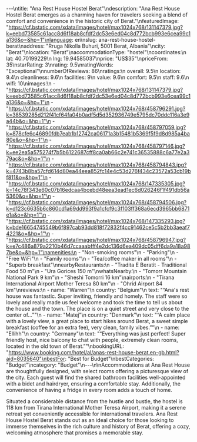 ---\ntitle: "Ana Rest House Hostel Berat"\ndescription: "Ana Rest House Hostel Berat emerges as a charming haven for travelers seeking a blend of comfort and convenience in the historic city of Berat."\nfeaturedImage: "https://cf.bstatic.com/xdata/images/hotel/max1024x768/131147379.jpg?k=eebd73585c61acc8d6f18ab8cfdf2dc53e6ed04c8d772bcb993e6cea99c1a136&o=&hp=1"\nlanguage: en\nslug: ana-rest-house-hostel-berat\naddress: "Rruga Nikolla Buhuri, 5001 Berat, Albania"\ncity: "Berat"\nlocation: "Berat"\naccommodationType: "hostel"\ncoordinates:\n  lat: 40.70199229\n  lng: 19.94585037\nprice: "US$35"\npriceFrom: 35\nstarRating: 3\nrating: 9.5\nratingWords: "Exceptional"\nnumberOfReviews: 86\nratings:\n  overall: 9.5\n  location: 9.4\n  cleanliness: 9.6\n  facilities: 9\n  value: 9.6\n  comfort: 9.5\n  staff: 9.6\n  wifi: 10\nimages:\n  - "https://cf.bstatic.com/xdata/images/hotel/max1024x768/131147379.jpg?k=eebd73585c61acc8d6f18ab8cfdf2dc53e6ed04c8d772bcb993e6cea99c1a136&o=&hp=1"\n  - "https://cf.bstatic.com/xdata/images/hotel/max1024x768/458796291.jpg?k=38539285d212f41cf64fa04b0adf5d5d352936749e5795dc70ddc116a3e9a44b&o=&hp=1"\n  - "https://cf.bstatic.com/xdata/images/hotel/max1024x768/458797059.jpg?k=878cfe6c46890fdb7eab1b12742ca06171a3b15481b5369f5f9d8d985a4ba80e&o=&hp=1"\n  - "https://cf.bstatic.com/xdata/images/hotel/max1024x768/458797146.jpg?k=ee2ea5a575274f7b5b6122687cff8ca0ab66c2e741c36535888c6a77e2a379ac&o=&hp=1"\n  - "https://cf.bstatic.com/xdata/images/hotel/max1024x768/458794843.jpg?k=4743b8ba57cfd614d80ea44eea852fc14e4c53d276f434c23572a53cb19bf811&o=&hp=1"\n  - "https://cf.bstatic.com/xdata/images/hotel/max1024x768/147335305.jpg?k=14c78f343e60c07b16edcaa4bcebd48eea3ead1ec6d026246f1f491db56a5360&o=&hp=1"\n  - "https://cf.bstatic.com/xdata/images/hotel/max1024x768/458794506.jpg?k=d123c6635b6c860cd1a69dd993f9a1cfcf9c3f103ff368a6ecd3965bb6871e1a&o=&hp=1"\n  - "https://cf.bstatic.com/xdata/images/hotel/max1024x768/147335293.jpg?k=bde16654745549b6f897cab93dd818f72832f4cc91462ce5c5b2bb3aeaf74221&o=&hp=1"\n  - "https://cf.bstatic.com/xdata/images/hotel/max1024x768/458796947.jpg?k=e7c486a879a2210b46d7ccaaabfff4e2dc136d6ea409dc05dff6da9a18a987be&o=&hp=1"\namenities:\n  - "Non-smoking rooms"\n  - "Parking"\n  - "Free WiFi"\n  - "Family rooms"\n  - "Tea/coffee maker in all rooms"\n  - "Superb breakfast"\nnearbyRestaurants:\n  - "Tradita E Beratit - Traditional Food 50 m"\n  - "Ura Gorices 150 m"\nwhatsNearby:\n  - "Tomorr Mountain National Park 9 km"\n  - "Sheshi Tomorri 16 km"\nairports:\n  - "Tirana International Airport Mother Teresa 80 km"\n  - "Ohrid Airport 84 km"\nreviews:\n  - name: "Warren"\n    country: "Belgium"\n    text: "“Ana's rest house was fantastic. Super inviting, friendly and homely. The staff were so lovely and really made us feel welcome and took the time to tell us about the house and the town. The place is on a quiet street and very close to the center of...”"\n  - name: "Matej"\n    country: "Denmark"\n    text: "“A calm place with a lovely view, a great place to start hikes around Berat, a sweet simple breakfast (coffee for an extra fee), very clean, family vibes.”"\n  - name: "Ellihh"\n    country: "Germany"\n    text: "“Everything was just perfect! Super friendly host, nice balcony to chat with people, extremely clean rooms, located in the old town of Berat.”"\nbookingURL: "https://www.booking.com/hotel/al/anas-rest-house-berat.en-gb.html?aid=8035640"\nbestFor: "Best for Budget"\nbestCategories: "Budget"\ncategory: "Budget"\n---\n\nAccommodations at Ana Rest House are thoughtfully designed, with select rooms offering a picturesque view of the city. Each guest will find the shared bathroom facilities well-appointed with a bidet and hairdryer, ensuring a comfortable stay. Additionally, the convenience of having a fridge in every room adds a touch of home.

Situated a considerable distance from the hustle and bustle, the hostel is 118 km from Tirana International Mother Teresa Airport, making it a serene retreat yet conveniently accessible for international travelers. Ana Rest House Hostel Berat stands out as an ideal choice for those looking to immerse themselves in the rich culture and history of Berat, offering a cozy, welcoming atmosphere that promises a memorable stay.